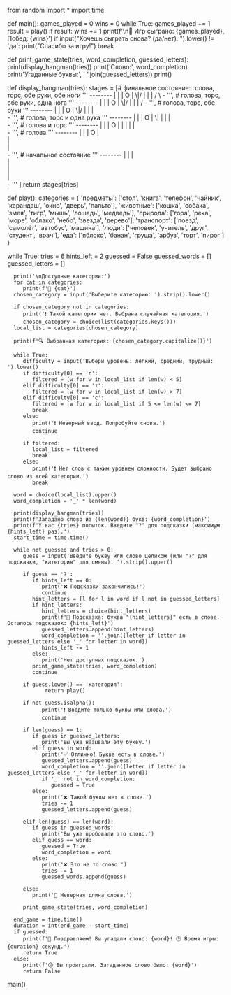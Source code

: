 from random import *
import time

def main():
   games_played = 0
   wins = 0
   while True:
      games_played += 1
      result = play()
      if result:
         wins += 1
      print(f'\n🔁 Игр сыграно: {games_played}, Побед: {wins}')
      if input("Хочешь сыграть снова? (да/нет): ").lower() != 'да':
         print("Спасибо за игру!")
         break

def print_game_state(tries, word_completion, guessed_letters):
   print(display_hangman(tries))
   print('Слово:', word_completion)
   print('Угаданные буквы:', ' '.join(guessed_letters))
   print()

def display_hangman(tries):
    stages = [# финальное состояние: голова, торс, обе руки, обе ноги
                '''
                   --------
                   |      |
                   |      O
                   |     \\|/
                   |      |
                   |     / \\
                   -
                ''',
                # голова, торс, обе руки, одна нога
                '''
                   --------
                   |      |
                   |      O
                   |     \\|/
                   |      |
                   |     / 
                   -
                ''',
                # голова, торс, обе руки
                '''
                   --------
                   |      |
                   |      O
                   |     \\|/
                   |      |
                   |      
                   -
                ''',
                # голова, торс и одна рука
                '''
                   --------
                   |      |
                   |      O
                   |     \\|
                   |      |
                   |     
                   -
                ''',
                # голова и торс
                '''
                   --------
                   |      |
                   |      O
                   |      |
                   |      |
                   |     
                   -
                ''',
                # голова
                '''
                   --------
                   |      |
                   |      O
                   |    
                   |      
                   |     
                   -
                ''',
                # начальное состояние
                '''
                   --------
                   |      |
                   |      
                   |    
                   |      
                   |     
                   -
                '''
    ]
    return stages[tries]

def play():
   categories = {
    'предметы': ['стол', 'книга', 'телефон', 'чайник', 'карандаш', 'окно', 'дверь', 'пальто'],
    'животные': ['кошка', 'собака', 'змея', 'тигр', 'мышь', 'лошадь', 'медведь'],
    'природа': ['гора', 'река', 'море', 'облако', 'небо', 'звезда', 'дерево'],
    'транспорт': ['поезд', 'самолёт', 'автобус', 'машина'],
    'люди': ['человек', 'учитель', 'друг', 'студент', 'врач'],
    'еда': ['яблоко', 'банан', 'груша', 'арбуз', 'торт', 'пирог']
}

   while True:
      tries = 6
      hints_left = 2
      guessed = False
      guessed_words = []
      guessed_letters = []
      
      print('\nДоступные категории:')
      for cat in categories:
         print(f'📂 {cat}')
      chosen_category = input('Выберите категорию: ').strip().lower()

      if chosen_category not in categories:
         print('❗ Такой категории нет. Выбрана случайная категория.')
         chosen_category = choice(list(categories.keys()))
      local_list = categories[chosen_category]

      print(f'🔍 Выбранная категория: {chosen_category.capitalize()}')
      
      while True:
         difficulty = input('Выбери уровень: лёгкий, средний, трудный: ').lower()
         if difficulty[0] == 'л':
            filtered = [w for w in local_list if len(w) < 5]
         elif difficulty[0] == 'т':
            filtered = [w for w in local_list if len(w) > 7]
         elif difficulty[0] == 'с':
            filtered = [w for w in local_list if 5 <= len(w) <= 7]
            break
         else:
            print('❗ Неверный ввод. Попробуйте снова.')
            continue
      
         if filtered:
            local_list = filtered
            break
         else:
            print('❗ Нет слов с таким уровнем сложности. Будет выбрано слово из всей категории.')
            break
         
      word = choice(local_list).upper()
      word_completion = '_' * len(word)
   
      print(display_hangman(tries))
      print(f'Загадано слово из {len(word)} букв: {word_completion}')
      print(f'У вас {tries} попыток. Введите "?" для подсказки (максимум {hints_left} раз).')
      start_time = time.time()
   
      while not guessed and tries > 0:
         guess = input('Введите букву или слово целиком (или "?" для подсказки, "категория" для смены): ').strip().upper()
         
         if guess == '?':
            if hints_left == 0:
               print('❌ Подсказки закончились!')
               continue
            hint_letters = [l for l in word if l not in guessed_letters]
            if hint_letters:
               hint_letters = choice(hint_letters)
               print(f'🔎 Подсказка: буква "{hint_letters}" есть в слове. Осталось подсказок: {hints_left}')
               guessed_letters.append(hint_letters)
               word_completion = ''.join([letter if letter in guessed_letters else '_' for letter in word])
               hints_left -= 1
            else:
               print('Нет доступных подсказок.')
            print_game_state(tries, word_completion)
            continue
         
         if guess.lower() == 'категория':
                return play()
            
         if not guess.isalpha():
               print('❗ Вводите только буквы или слова.')
               continue
            
         if len(guess) == 1:
            if guess in guessed_letters:
               print('Вы уже называли эту букву.')
            elif guess in word:
               print('✅ Отлично! Буква есть в слове.')
               guessed_letters.append(guess)
               word_completion = ''.join([letter if letter in guessed_letters else '_' for letter in word])
               if '_' not in word_completion:
                  guessed = True
            else:
               print('❌ Такой буквы нет в слове.')
               tries -= 1
               guessed_letters.append(guess)
            
         elif len(guess) == len(word):
            if guess in guessed_words:
               print('Вы уже пробовали это слово.')
            elif guess == word:
               guessed = True
               word_completion = word
            else:
               print('❌ Это не то слово.')
               tries -= 1
               guessed_words.append(guess)
               
         else:
            print('🚫 Неверная длина слова.')
            
         print_game_state(tries, word_completion)
         
      end_game = time.time()
      duration = int(end_game - start_time)
      if guessed:
         print(f'🎉 Поздравляем! Вы угадали слово: {word}! 🕒 Время игры: {duration} секунд.')
         return True
      else:
         print(f'😞 Вы проиграли. Загаданное слово было: {word}')
         return False
   
main()
